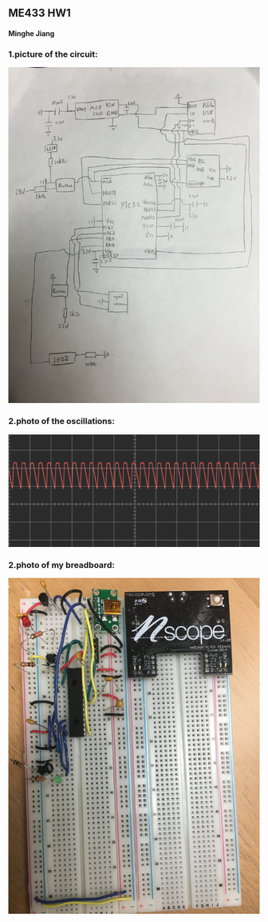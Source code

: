 ## ME433 HW1
#### Minghe Jiang
### 1.picture of the circuit:
![Alt text](/HW1/2.jpg)


### 2.photo of the oscillations:
![Alt text](/HW1/oscillations.png)


### 2.photo of my breadboard:
![Alt text](/HW1/1.jpg)
